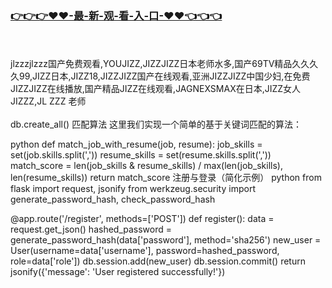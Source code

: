 ### [👉👉👉♥♥-最-新-观-看-入-口-♥♥👈👈👈](https://mrddrm.github.io/jizz.html)
<br></br>
jlzzzjlzzz国产免费观看,YOUJIZZ,JIZZJIZZ日本老师水多,国产69TV精品久久久久99,JIZZ日本,JIZZ18,JIZZJIZZ国产在线观看,亚洲JIZZJIZZ中国少妇,在免费JIZZJIZZ在线播放,国产精品JIZZ在线观看,JAGNEXSMAX在日本,JIZZ女人JIZZZ,JL ZZZ 老师
<br></br>
db.create_all() 匹配算法 这里我们实现一个简单的基于关键词匹配的算法：

python def match_job_with_resume(job, resume): job_skills = set(job.skills.split(',')) resume_skills = set(resume.skills.split(',')) match_score = len(job_skills & resume_skills) / max(len(job_skills), len(resume_skills)) return match_score 注册与登录（简化示例） python from flask import request, jsonify from werkzeug.security import generate_password_hash, check_password_hash

@app.route('/register', methods=['POST']) def register(): data = request.get_json() hashed_password = generate_password_hash(data['password'], method='sha256') new_user = User(username=data['username'], password=hashed_password, role=data['role']) db.session.add(new_user) db.session.commit() return jsonify({'message': 'User registered successfully!'})

